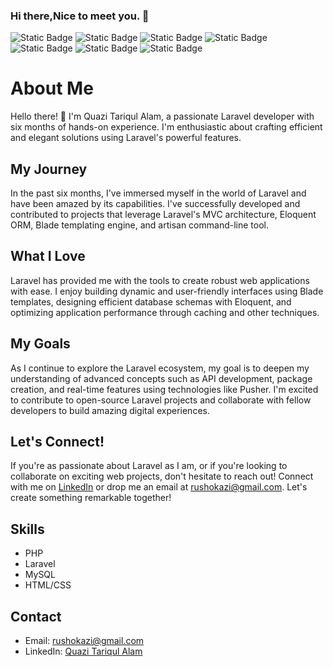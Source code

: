 ### Hi there,Nice to meet you. 👋

![Static Badge](https://img.shields.io/badge/Java_Script-blue?logo=javascript)
![Static Badge](https://img.shields.io/badge/HTML5-green?logo=html5)
![Static Badge](https://img.shields.io/badge/CSS-green?logo=css3)
![Static Badge](https://img.shields.io/badge/Laravel-black?logo=laravel)
![Static Badge](https://img.shields.io/badge/PHP-red?logo=php)
![Static Badge](https://img.shields.io/badge/PHPMyAdmin-green?logo=phpmyadmin)
![Static Badge](https://img.shields.io/badge/Ubuntu-green?logo=ubuntu)
# About Me

Hello there! 👋 I'm Quazi Tariqul Alam, a passionate Laravel developer with six months of hands-on experience. I'm enthusiastic about crafting efficient and elegant solutions using Laravel's powerful features.

## My Journey

In the past six months, I've immersed myself in the world of Laravel and have been amazed by its capabilities. I've successfully developed and contributed to projects that leverage Laravel's MVC architecture, Eloquent ORM, Blade templating engine, and artisan command-line tool.

## What I Love

Laravel has provided me with the tools to create robust web applications with ease. I enjoy building dynamic and user-friendly interfaces using Blade templates, designing efficient database schemas with Eloquent, and optimizing application performance through caching and other techniques.


## My Goals

As I continue to explore the Laravel ecosystem, my goal is to deepen my understanding of advanced concepts such as API development, package creation, and real-time features using technologies like Pusher. I'm excited to contribute to open-source Laravel projects and collaborate with fellow developers to build amazing digital experiences.

## Let's Connect!

If you're as passionate about Laravel as I am, or if you're looking to collaborate on exciting web projects, don't hesitate to reach out! Connect with me on [LinkedIn](http://www.linkedin.com/in/quazi-tariqul-alam-75878187) or drop me an email at [rushokazi@gmail.com](mailto:rushokazi@gmail.com). Let's create something remarkable together!

## Skills
- PHP
- Laravel
- MySQL
- HTML/CSS
  


## Contact
- Email: rushokazi@gmail.com
- LinkedIn: [Quazi Tariqul Alam](http://www.linkedin.com/in/quazi-tariqul-alam-75878187)
